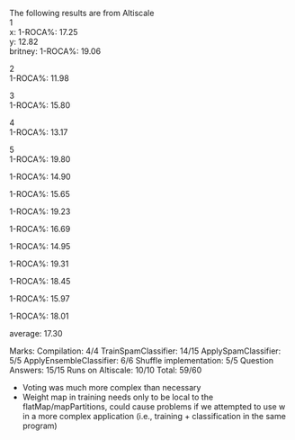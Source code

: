 The following results are from Altiscale<br>
1 <br>
x: 1-ROCA%: 17.25  
  y: 12.82 <br>
  britney: 1-ROCA%: 19.06
  
2<br> 
1-ROCA%: 11.98

3<br> 1-ROCA%: 15.80

4<br> 1-ROCA%: 13.17

5 <br>
1-ROCA%: 19.80  

1-ROCA%: 14.90  

1-ROCA%: 15.65 

1-ROCA%: 19.23

1-ROCA%: 16.69

1-ROCA%: 14.95

1-ROCA%: 19.31

1-ROCA%: 18.45

1-ROCA%: 15.97

1-ROCA%: 18.01

average: 17.30

Marks:
Compilation: 4/4
TrainSpamClassifier: 14/15
ApplySpamClassifier: 5/5
ApplyEnsembleClassifier: 6/6
Shuffle implementation: 5/5
Question Answers: 15/15
Runs on Altiscale: 10/10
Total: 59/60

- Voting was much more complex than necessary
- Weight map in training needs only to be local to the flatMap/mapPartitions, could cause problems if we attempted to use w in a more complex application (i.e., training + classification in the same program)
